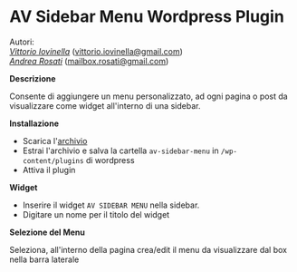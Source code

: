 <h1>AV Sidebar Menu Wordpress Plugin</h1>
<p>Autori: <br/>
<em><a href="https://github.com/wevitt">Vittorio Iovinella</a></em> (<a href="mailto:vittorio.iovinella@gmail.com">vittorio.iovinella@gmail.com</a>)<br/>
<em><a href="https://github.com/andrearosati">Andrea Rosati</a></em> (<a href="mailto:mailbox.rosati@gmail.com">mailbox.rosati@gmail.com</a>)<br/>
</p>
<b>Descrizione</b>
<p>
Consente di aggiungere un menu personalizzato, ad ogni pagina o post da visualizzare come widget all'interno di una sidebar.
</p>
<b>Installazione</b>
<ul>
<li>Scarica l'<a href="https://github.com/wevitt/avsidebarmenu_plugin/archive/master.zip">archivio </a></li>
<li>Estrai l'archivio e salva la cartella <code>av-sidebar-menu</code> in <code>/wp-content/plugins</code> di wordpress</li>
<li>Attiva il plugin</li>
</ul>
<b>Widget</b>
<ul>
<li>Inserire il widget <code>AV SIDEBAR MENU</code> nella sidebar.</li>
<li>Digitare un nome per il titolo del widget</li>
</ul>
<b>Selezione del Menu</b>
<p>Seleziona, all'interno della pagina crea/edit il menu da visualizzare dal box nella barra laterale</p>

